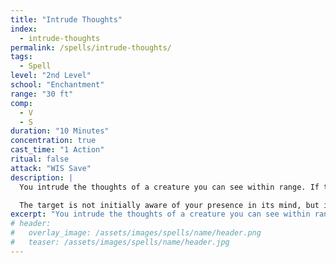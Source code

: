 ```yaml
---
title: "Intrude Thoughts"
index:
  - intrude-thoughts
permalink: /spells/intrude-thoughts/
tags:
  - Spell
level: "2nd Level"
school: "Enchantment"
range: "30 ft"
comp:
  - V
  - S
duration: "10 Minutes"
concentration: true
cast_time: "1 Action"
ritual: false
attack: "WIS Save"
description: |
  You intrude the thoughts of a creature you can see within range. If the target has an Intelligence of 3 or lower, it is unaffected. When you cast this spell and on each of your turns for the duration, you can use your action speak in the target's thoughts if you know a language it understands. You can also use your action force it to imagine what you are imagining.

  The target is not initially aware of your presence in its mind, but it becomes aware of it if the content of your thoughts or imagination conflicts with its own, contradicts strongly held beliefs, or is inconsistent with its knowledge. If the target is or becomes unwilling, it makes a Wisdom saving throw. If it succeeds, the spell ends. 
excerpt: "You intrude the thoughts of a creature you can see within range."
# header:
#   overlay_image: /assets/images/spells/name/header.png
#   teaser: /assets/images/spells/name/header.jpg
---
```

